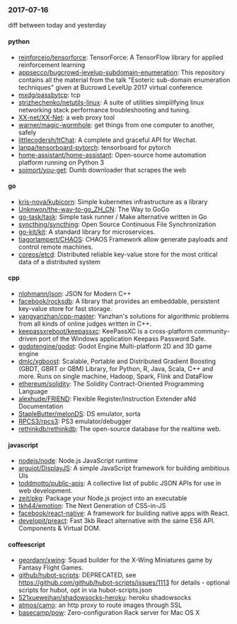 ### 2017-07-16
diff between today and yesterday

#### python
* [reinforceio/tensorforce](https://github.com/reinforceio/tensorforce): TensorForce: A TensorFlow library for applied reinforcement learning
* [appsecco/bugcrowd-levelup-subdomain-enumeration](https://github.com/appsecco/bugcrowd-levelup-subdomain-enumeration): This repository contains all the material from the talk "Esoteric sub-domain enumeration techniques" given at Bucrowd LevelUp 2017 virtual conference
* [mxdg/passbytcp](https://github.com/mxdg/passbytcp): tcp
* [strizhechenko/netutils-linux](https://github.com/strizhechenko/netutils-linux): A suite of utilities simplilfying linux networking stack performance troubleshooting and tuning.
* [XX-net/XX-Net](https://github.com/XX-net/XX-Net): a web proxy tool
* [warner/magic-wormhole](https://github.com/warner/magic-wormhole): get things from one computer to another, safely
* [littlecodersh/ItChat](https://github.com/littlecodersh/ItChat): A complete and graceful API for Wechat. 
* [lanpa/tensorboard-pytorch](https://github.com/lanpa/tensorboard-pytorch): tensorboard for pytorch
* [home-assistant/home-assistant](https://github.com/home-assistant/home-assistant):  Open-source home automation platform running on Python 3
* [soimort/you-get](https://github.com/soimort/you-get):  Dumb downloader that scrapes the web

#### go
* [kris-nova/kubicorn](https://github.com/kris-nova/kubicorn): Simple kubernetes infrastructure as a library
* [Unknwon/the-way-to-go_ZH_CN](https://github.com/Unknwon/the-way-to-go_ZH_CN): The Way to GoGo
* [go-task/task](https://github.com/go-task/task): Simple task runner / Make alternative written in Go
* [syncthing/syncthing](https://github.com/syncthing/syncthing): Open Source Continuous File Synchronization
* [go-kit/kit](https://github.com/go-kit/kit): A standard library for microservices.
* [tiagorlampert/CHAOS](https://github.com/tiagorlampert/CHAOS): CHAOS Framework allow generate payloads and control remote machines.
* [coreos/etcd](https://github.com/coreos/etcd): Distributed reliable key-value store for the most critical data of a distributed system

#### cpp
* [nlohmann/json](https://github.com/nlohmann/json): JSON for Modern C++
* [facebook/rocksdb](https://github.com/facebook/rocksdb): A library that provides an embeddable, persistent key-value store for fast storage.
* [yangyanzhan/cpp-master](https://github.com/yangyanzhan/cpp-master): Yanzhan's solutions for algorithmic problems from all kinds of online judges written in C++.
* [keepassxreboot/keepassxc](https://github.com/keepassxreboot/keepassxc): KeePassXC is a cross-platform community-driven port of the Windows application Keepass Password Safe.
* [godotengine/godot](https://github.com/godotengine/godot): Godot Engine  Multi-platform 2D and 3D game engine
* [dmlc/xgboost](https://github.com/dmlc/xgboost): Scalable, Portable and Distributed Gradient Boosting (GBDT, GBRT or GBM) Library, for Python, R, Java, Scala, C++ and more. Runs on single machine, Hadoop, Spark, Flink and DataFlow
* [ethereum/solidity](https://github.com/ethereum/solidity): The Solidity Contract-Oriented Programming Language
* [alexhude/FRIEND](https://github.com/alexhude/FRIEND): Flexible Register/Instruction Extender aNd Documentation
* [StapleButter/melonDS](https://github.com/StapleButter/melonDS): DS emulator, sorta
* [RPCS3/rpcs3](https://github.com/RPCS3/rpcs3): PS3 emulator/debugger
* [rethinkdb/rethinkdb](https://github.com/rethinkdb/rethinkdb): The open-source database for the realtime web.

#### javascript
* [nodejs/node](https://github.com/nodejs/node): Node.js JavaScript runtime 
* [arguiot/DisplayJS](https://github.com/arguiot/DisplayJS): A simple JavaScript framework for building ambitious UIs
* [toddmotto/public-apis](https://github.com/toddmotto/public-apis): A collective list of public JSON APIs for use in web development.
* [zeit/pkg](https://github.com/zeit/pkg): Package your Node.js project into an executable
* [tkh44/emotion](https://github.com/tkh44/emotion):  The Next Generation of CSS-in-JS
* [facebook/react-native](https://github.com/facebook/react-native): A framework for building native apps with React.
* [developit/preact](https://github.com/developit/preact):  Fast 3kb React alternative with the same ES6 API. Components & Virtual DOM.

#### coffeescript
* [geordanr/xwing](https://github.com/geordanr/xwing): Squad builder for the X-Wing Miniatures game by Fantasy Flight Games.
* [github/hubot-scripts](https://github.com/github/hubot-scripts): DEPRECATED, see https://github.com/github/hubot-scripts/issues/1113 for details - optional scripts for hubot, opt in via hubot-scripts.json
* [521xueweihan/shadowsocks-heroku](https://github.com/521xueweihan/shadowsocks-heroku):  heroku  shadowsocks
* [atmos/camo](https://github.com/atmos/camo):  an http proxy to route images through SSL
* [basecamp/pow](https://github.com/basecamp/pow): Zero-configuration Rack server for Mac OS X

